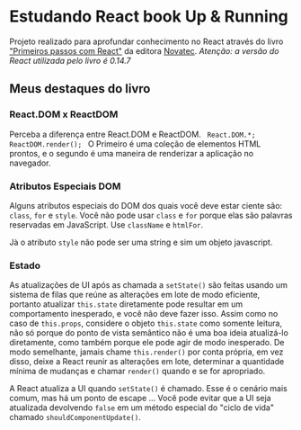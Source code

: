 # Estudando React book Up & Running
Projeto realizado para aprofundar conhecimento no React através do livro ["Primeiros passos com React"](https://novatec.com.br/livros/primeiros-passos-com-react/) da editora [Novatec](http://www.novatec.com.br).
_Atenção: a versão do React utilizada pelo livro é 0.14.7_

## Meus destaques do livro

### React.DOM x ReactDOM

Perceba a diferença entre React.DOM e ReactDOM.
<code>
    React.DOM.*;
    ReactDOM.render();
</code>
O Primeiro é uma coleção de elementos HTML prontos, e o segundo é uma maneira de renderizar a aplicação no navegador.

### Atributos Especiais DOM
Alguns atributos especiais do DOM dos quais você deve estar ciente são: <code>class</code>, <code>for</code> e 
<code>style</code>. Você não pode usar <code>class</code> e <code>for</code> porque elas são palavras reservadas em 
JavaScript. Use <code>className</code> e <code>htmlFor</code>.

Jà o atributo <code>style</code> não pode ser uma string e sim um objeto javascript.

### Estado
As atualizações de UI após as chamada a <code>setState()</code> são feitas usando um sistema de filas que reúne as 
alterações em lote de modo eficiente, portanto atualizar <code>this.state</code> diretamente pode resultar em um 
comportamento inesperado, e você não deve fazer isso. Assim como no caso de <code>this.props</code>, considere o objeto 
<code>this.state</code> como somente leitura, não só porque do ponto de vista semântico não é uma boa ideia atualizá-lo 
diretamente, como também porque ele pode agir de modo inesperado.
De modo semelhante, jamais chame <code>this.render()</code> por conta própria, em vez disso, deixe a React reunir 
as alterações em lote, determinar a quantidade mínima de mudanças e chamar <code>render()</code> quando e se for 
apropriado.

A React atualiza a UI quando <code>setState()</code> é chamado. Esse é o cenário mais comum, mas há um ponto de escape 
... Você pode evitar que a UI seja atualizada devolvendo <code>false</code> em um método especial do "ciclo de vida" chamado 
<code>shouldComponentUpdate()</code>.
